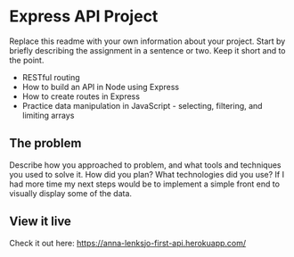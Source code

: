 # Express API Project
Replace this readme with your own information about your project. 
Start by briefly describing the assignment in a sentence or two. Keep it short and to the point.

- RESTful routing
- How to build an API in Node using Express
- How to create routes in Express
- Practice data manipulation in JavaScript - selecting, filtering, and limiting arrays

## The problem

Describe how you approached to problem, and what tools and techniques you used to solve it. How did you plan? What technologies did you use? 
If I had more time my next steps would be to implement a simple front end to visually display some of the data. 

## View it live
Check it out here: https://anna-lenksjo-first-api.herokuapp.com/
